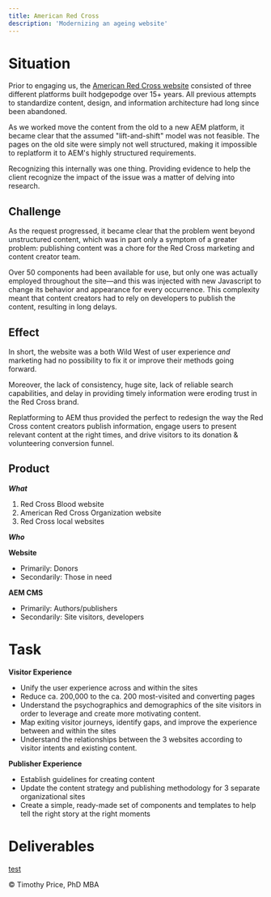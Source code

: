```yaml
---
title: American Red Cross
description: 'Modernizing an ageing website'
---
```


# Situation

Prior to engaging us, the [American Red Cross website](https://www.redcross.org/) consisted of three different platforms built hodgepodge over 15+ years. All previous attempts to standardize content, design, and information architecture had long since been abandoned.

As we worked move the content from the old to a new AEM platform, it became clear that the assumed "lift-and-shift" model was not feasible. The pages on the old site were simply not well structured, making it impossible to replatform it to AEM's highly structured requirements.

Recognizing this internally was one thing. Providing evidence to help the client recognize the impact of the issue was a matter of delving into research.

## Challenge

As the request progressed, it became clear that the problem went beyond unstructured content, which was in part only a symptom of a greater problem: publishing content was a chore for the Red Cross marketing and content creator team. 

Over 50 components had been available for use, but only one was actually employed throughout the site—and this was injected with new Javascript to change its behavior and appearance for every occurrence. This complexity meant that content creators had to rely on developers to publish the content, resulting in long delays.

## Effect

In short, the website was a both Wild West of user experience *and* marketing had no possibility to fix it or improve their methods going forward.

Moreover, the lack of consistency, huge site, lack of reliable search capabilities, and delay in providing timely information were eroding trust in the Red Cross brand.

Replatforming to AEM thus provided the perfect to redesign the way the Red Cross content creators publish information, engage users to present relevant content at the right times, and drive visitors to its donation & volunteering conversion funnel.

## Product

***What***

1. Red Cross Blood website
2. American Red Cross Organization website
3. Red Cross local websites

***Who***

**Website**

- Primarily: Donors
- Secondarily: Those in need

**AEM CMS**

- Primarily: Authors/publishers
- Secondarily: Site visitors, developers

# Task

**Visitor Experience**

- Unify the user experience across and within the sites
- Reduce ca. 200,000 to the ca. 200 most-visited and converting pages
- Understand the psychographics and demographics of the site visitors in order to leverage and create more motivating content.
- Map exiting visitor journeys, identify gaps, and improve the experience between and within the sites
- Understand the relationships between the 3 websites according to visitor intents and existing content.

**Publisher Experience**

- Establish guidelines for creating content
- Update the content strategy and publishing methodology for 3 separate organizational sites
- Create a simple, ready-made set of components and templates to help tell the right story at the right moments

# Deliverables

[test](../../asdf)

© Timothy Price, PhD MBA
